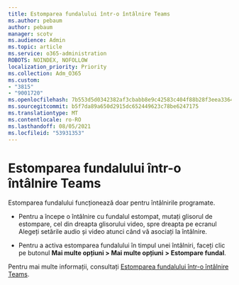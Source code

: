 ```yaml
---
title: Estomparea fundalului într-o întâlnire Teams
ms.author: pebaum
author: pebaum
manager: scotv
ms.audience: Admin
ms.topic: article
ms.service: o365-administration
ROBOTS: NOINDEX, NOFOLLOW
localization_priority: Priority
ms.collection: Adm_O365
ms.custom:
- "3815"
- "9001720"
ms.openlocfilehash: 7b553d5d0342382af3cbabb8e9c42583c404f88b28f3eea33642baef2863dcd7
ms.sourcegitcommit: b5f7da89a650d2915dc652449623c78be6247175
ms.translationtype: MT
ms.contentlocale: ro-RO
ms.lasthandoff: 08/05/2021
ms.locfileid: "53931353"
---
```

# <a name="blur-your-background-in-a-teams-meeting"></a>Estomparea fundalului într-o întâlnire Teams

Estomparea fundalului funcționează doar pentru întâlnirile programate.

- Pentru a începe o întâlnire cu fundalul estompat, mutați glisorul de estompare, cel din dreapta glisorului video, spre dreapta pe ecranul Alegeți setările audio și video atunci când vă asociați la întâlnire.

- Pentru a activa estomparea fundalului în timpul unei întâlniri, faceți clic pe butonul **Mai multe opțiuni > Mai multe opțiuni** **> Estompare fundal**.

Pentru mai multe informații, consultați [Estomparea fundalului într-o întâlnire Teams](https://support.office.com/article/Blur-your-background-in-a-Teams-meeting-f77a2381-443a-499d-825e-509a140f4780).